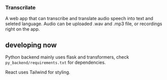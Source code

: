 ### Transcrilate

A web app that can transcribe and translate audio speech into text and seleted language. Audio can be uploaded .wav and .mp3 file, or recordings right on the app.

## developing now

Python backend mainly uses flask and transformers, check `py_backend/requirements.txt` for dependencies.

React uses Tailwind for styling.
